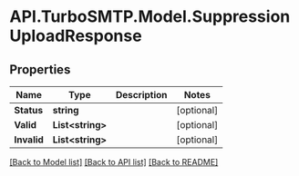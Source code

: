 # API.TurboSMTP.Model.SuppressionUploadResponse

## Properties

Name | Type | Description | Notes
------------ | ------------- | ------------- | -------------
**Status** | **string** |  | [optional] 
**Valid** | **List&lt;string&gt;** |  | [optional] 
**Invalid** | **List&lt;string&gt;** |  | [optional] 

[[Back to Model list]](../README.md#documentation-for-models) [[Back to API list]](../README.md#documentation-for-api-endpoints) [[Back to README]](../README.md)

